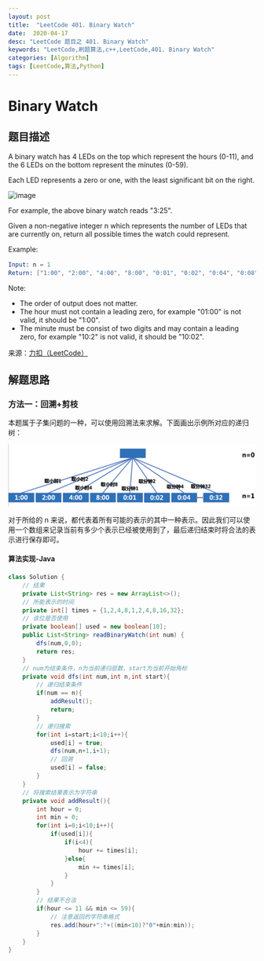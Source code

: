 ```yaml
---
layout: post
title:  "LeetCode 401. Binary Watch"
date:  2020-04-17
desc: "LeetCode 题目之 401. Binary Watch"
keywords: "LeetCode,刷题算法,c++,LeetCode,401. Binary Watch"
categories: [Algorithm]
tags: [LeetCode,算法,Python]
---
```

# Binary Watch

## 题目描述

A binary watch has 4 LEDs on the top which represent the hours (0-11), and the 6 LEDs on the bottom represent the minutes (0-59).

Each LED represents a zero or one, with the least significant bit on the right.

![image](https://upload.wikimedia.org/wikipedia/commons/8/8b/Binary_clock_samui_moon.jpg)

For example, the above binary watch reads "3:25".

Given a non-negative integer n which represents the number of LEDs that are currently on, return all possible times the watch could represent.

Example:

```s
Input: n = 1
Return: ["1:00", "2:00", "4:00", "8:00", "0:01", "0:02", "0:04", "0:08", "0:16", "0:32"]
```

Note:
- The order of output does not matter.
- The hour must not contain a leading zero, for example "01:00" is not valid, it should be "1:00".
- The minute must be consist of two digits and may contain a leading zero, for example "10:2" is not valid, it should be "10:02".

来源：[力扣（LeetCode）](https://leetcode-cn.com/problems/binary-watch)

## 解题思路

### 方法一：回溯+剪枝

本题属于子集问题的一种，可以使用回溯法来求解。下面画出示例所对应的递归树：

![23](/assets/images/2020/2020-04/23.png)

对于所给的 n 来说，都代表着所有可能的表示的其中一种表示。因此我们可以使用一个数组来记录当前有多少个表示已经被使用到了，最后递归结束时将合法的表示进行保存即可。

#### 算法实现-Java

```java
class Solution {
    // 结果
    private List<String> res = new ArrayList<>();
    // 所能表示的时间
    private int[] times = {1,2,4,8,1,2,4,8,16,32};
    // 该位是否使用
    private boolean[] used = new boolean[10];
    public List<String> readBinaryWatch(int num) {
        dfs(num,0,0);
        return res;
    }
    // num为结束条件，n为当前递归层数，start为当前开始角标
    private void dfs(int num,int n,int start){
        // 递归结束条件
        if(num == n){
            addResult();
            return;
        }
        // 递归搜索
        for(int i=start;i<10;i++){
            used[i] = true;
            dfs(num,n+1,i+1);
            // 回溯
            used[i] = false;
        }
    }
    // 将搜索结果表示为字符串
    private void addResult(){
        int hour = 0;
        int min = 0;
        for(int i=0;i<10;i++){
            if(used[i]){
                if(i<4){
                    hour += times[i];
                }else{
                    min += times[i];
                }
            }
        }
        // 结果不合法
        if(hour <= 11 && min <= 59){
            // 注意返回的字符串格式
            res.add(hour+":"+((min<10)?"0"+min:min));
        }
    }
}
```